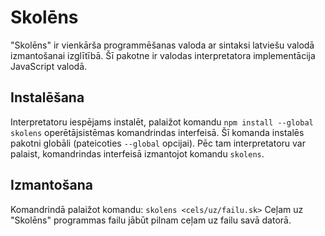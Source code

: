# Skolēns

"Skolēns" ir vienkārša programmēšanas valoda ar sintaksi latviešu valodā izmantošanai izglītībā.
Šī pakotne ir valodas interpretatora implementācija JavaScript valodā.

## Instalēšana

Interpretatoru iespējams instalēt, palaižot komandu `npm install --global skolens` operētājsistēmas komandrindas interfeisā. Šī komanda instalēs pakotni globāli (pateicoties `--global` opcijai).
Pēc tam interpretatoru var palaist, komandrindas interfeisā izmantojot komandu `skolens`.

## Izmantošana

Komandrindā palaižot komandu:
`skolens <cels/uz/failu.sk>`
Ceļam uz "Skolēns" programmas failu jābūt pilnam ceļam uz failu savā datorā.
